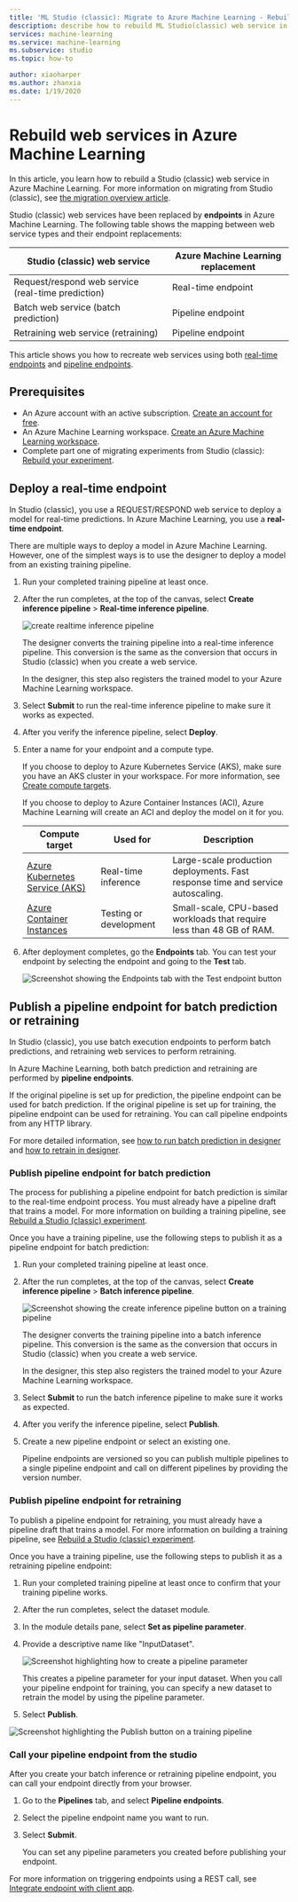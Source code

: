 ```yaml
---
title: 'ML Studio (classic): Migrate to Azure Machine Learning - Rebuild web service'
description: describe how to rebuild ML Studio(classic) web service in Azure Machine Learning
services: machine-learning
ms.service: machine-learning
ms.subservice: studio
ms.topic: how-to

author: xiaoharper
ms.author: zhanxia
ms.date: 1/19/2020
---
```


# Rebuild web services in Azure Machine Learning

In this article, you learn how to rebuild a Studio (classic) web service in Azure Machine Learning. For more information on migrating from Studio (classic), see [the migration overview article](migrate-overview.md).

Studio (classic) web services have been replaced by **endpoints** in Azure Machine Learning. The following table shows the mapping between web service types and their endpoint replacements:

|Studio (classic) web service| Azure Machine Learning replacement
|---|---|
|Request/respond web service (real-time prediction)|Real-time endpoint|
|Batch web service (batch prediction)|Pipeline endpoint|
|Retraining web service (retraining)|Pipeline endpoint| 

This article shows you how to recreate web services using both [real-time endpoints](#deploy-realtime-endpoint-for-realtime-prediction) and [pipeline endpoints](#publish-pipeline-endpoint-for-batch-prediction-or-retraining).

## Prerequisites

- An Azure account with an active subscription. [Create an account for free](https://azure.microsoft.com/free/?WT.mc_id=A261C142F).
- An Azure Machine Learning workspace. [Create an Azure Machine Learning workspace](../how-to-manage-workspace.md#create-a-workspace).
- Complete part one of migrating experiments from Studio (classic): [Rebuild your experiment](migrate-rebuild-experiment.md).

## Deploy a real-time endpoint

In Studio (classic), you use a REQUEST/RESPOND web service to deploy a model for real-time predictions. In Azure Machine Learning, you use a **real-time endpoint**.

There are multiple ways to deploy a model in Azure Machine Learning. However, one of the simplest ways is to use the designer to deploy a model from an existing training pipeline.

1. Run your completed training pipeline at least once.
1. After the run completes, at the top of the canvas, select **Create inference pipeline** > **Real-time inference pipeline**.

    ![create realtime inference pipeline](./media/migrate-rebuild-web-service/create-inference-pipeline.png)
        
    The designer converts the training pipeline into a real-time inference pipeline. This conversion is the same as the conversion that occurs in Studio (classic) when you create a web service. 

    In the designer, this step also registers the trained model to your Azure Machine Learning workspace.

1. Select **Submit** to run the real-time inference pipeline to make sure it works as expected.

1. After you verify the inference pipeline, select **Deploy**.

1. Enter a name for your endpoint and a compute type.

    If you choose to deploy to Azure Kubernetes Service (AKS), make sure you have an AKS cluster in your workspace. For more information, see [Create compute targets](../how-to-create-attach-compute-studio.md#inference-clusters).

    If you choose to deploy to Azure Container Instances (ACI), Azure Machine Learning will create an ACI and deploy the model on it for you.

    | Compute target | Used for | Description |
    | ----- |  ----- | ----- |
    |[Azure Kubernetes Service (AKS)](../how-to-deploy-azure-kubernetes-service.md) |Real-time inference|Large-scale production deployments. Fast response time and service autoscaling.|
    |[Azure Container Instances ](../articles/machine-learning/how-to-deploy-azure-container-instance.md)|Testing or development | Small-scale, CPU-based workloads that require less than 48 GB of RAM.|


1. After deployment completes, go the **Endpoints** tab.  You can test your endpoint by selecting the endpoint and going to the **Test** tab.
    
    ![Screenshot showing the Endpoints tab with the Test endpoint button](./media/migrate-rebuild-web-service/test-realtime-endpoint.png)

## Publish a pipeline endpoint for batch prediction or retraining

In Studio (classic), you use batch execution endpoints to perform batch predictions, and retraining web services to perform retraining.

In Azure Machine Learning, both batch prediction and retraining are performed by **pipeline endpoints**.

If the original pipeline is set up for prediction, the pipeline endpoint can be used for batch prediction. If the original pipeline is set up for training, the pipeline endpoint can be used for retraining. You can call pipeline endpoints from any HTTP library.

For more detailed information, see [how to run batch prediction in designer](../how-to-run-batch-predictions-designer.md) and [how to retrain in designer](../how-to-retrain-designer.md).


### Publish pipeline endpoint for batch prediction

The process for publishing a pipeline endpoint for batch prediction is similar to the real-time endpoint process. You must already have a pipeline draft that trains a model. For more information on building a training pipeline, see [Rebuild a Studio (classic) experiment](migrate-rebuild-experiment.md).

Once you have a training pipeline, use the following steps to publish it as a pipeline endpoint for batch prediction:


1. Run your completed training pipeline at least once.

1. After the run completes, at the top of the canvas, select **Create inference pipeline** > **Batch inference pipeline**.

    ![Screenshot showing the create inference pipeline button on a training pipeline](./media/migrate-rebuild-web-service/create-inference-pipeline.png)
        
    The designer converts the training pipeline into a batch inference pipeline. This conversion is the same as the conversion that occurs in Studio (classic) when you create a web service. 

    In the designer, this step also registers the trained model to your Azure Machine Learning workspace.

1. Select **Submit** to run the batch inference pipeline to make sure it works as expected.

1. After you verify the inference pipeline, select **Publish**.
 
1. Create a new pipeline endpoint or select an existing one.
    
    Pipeline endpoints are versioned so you can publish multiple pipelines to a single pipeline endpoint and call on different pipelines by providing the version number.

 ### Publish pipeline endpoint for retraining

To publish a pipeline endpoint for retraining, you must already have a pipeline draft that trains a model. For more information on building a training pipeline, see [Rebuild a Studio (classic) experiment](migrate-rebuild-experiment.md).

Once you have a training pipeline, use the following steps to publish it as a retraining pipeline endpoint:

1. Run your completed training pipeline at least once to confirm that your training pipeline works.
1. After the run completes, select the dataset module.
1. In the module details pane, select **Set as pipeline parameter**.
1. Provide a descriptive name like "InputDataset".    

    ![Screenshot highlighting how to create a pipeline parameter](./media/migrate-rebuild-web-service/create-pipeline-parameter.png)

    This creates a pipeline parameter for your input dataset. When you call your pipeline endpoint for training, you can specify a new dataset to retrain the model by using the pipeline parameter.

1. Select **Publish**.

![Screenshot highlighting the Publish button on a training pipeline](./media/migrate-rebuild-web-service/create-retraining-pipeline.png)


### Call your pipeline endpoint from the studio

After you create your batch inference or retraining pipeline endpoint, you can call your endpoint directly from your browser.

1. Go to the **Pipelines** tab, and select **Pipeline endpoints**.
1. Select the pipeline endpoint name you want to run.
1. Select **Submit**.

    You can set any pipeline parameters you created before publishing your endpoint.

For more information on triggering endpoints using a REST call, see [Integrate endpoint with client app](migrate-rebuild-integrate-with-client-app.md).